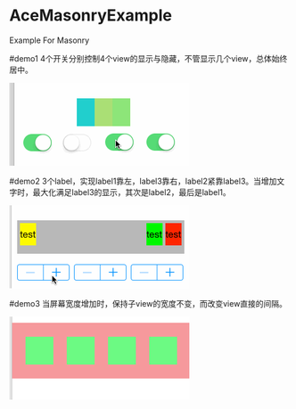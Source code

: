 # AceMasonryExample
Example For Masonry

#demo1
4个开关分别控制4个view的显示与隐藏，不管显示几个view，总体始终居中。

![image](./demo1.gif)

#demo2
3个label，实现label1靠左，label3靠右，label2紧靠label3。当增加文字时，最大化满足label3的显示，其次是label2，最后是label1。

![image](./demo2.gif)

#demo3
当屏幕宽度增加时，保持子view的宽度不变，而改变view直接的间隔。

![image](./demo3.gif)
